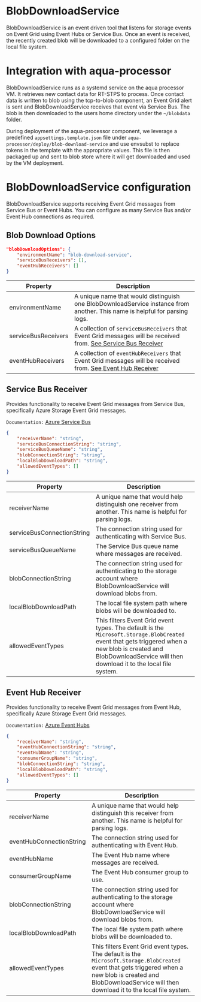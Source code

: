# BlobDownloadService
BlobDownloadService is an event driven tool that listens for storage events on Event Grid using Event Hubs or Service Bus. Once an event is received, the recently created blob will be downloaded to a configured folder on the local file system.

# Integration with aqua-processor
BlobDownloadService runs as a systemd service on the aqua processor VM. It retrieves new contact data for RT-STPS to process. Once contact data is written to blob using the tcp-to-blob component, an Event Grid alert is sent and BlobDownloadService receives that event via Service Bus. The blob is then downloaded to the users home directory under the `~/blobdata` folder.

During deployment of the aqua-processor component, we leverage a predefined `appsettings.template.json` file under `aqua-processor/deploy/blob-download-service` and use envsubst to replace tokens in the template with the appropriate values. This file is then packaged up and sent to blob store where it will get downloaded and used by the VM deployment.

# BlobDownloadService configuration
BlobDownloadService supports receiving Event Grid messages from Service Bus or Event Hubs. You can configure as many Service Bus and/or Event Hub connections as required.
## Blob Download Options
```json
"blobDownloadOptions": {
    "environmentName": "blob-download-service",
    "serviceBusReceivers": [],
    "eventHubReceivers": []
}
```
|Property|Description|
|-|-|
|environmentName|A unique name that would distinguish one BlobDownloadService instance from another. This name is helpful for parsing logs.|
|serviceBusReceivers|A collection of `serviceBusReceivers` that Event Grid messages will be received from. [See Service Bus Receiver](#service-bus-receiver)|
|eventHubReceivers|A collection of `eventHubReceivers` that Event Grid messages will be received from. [See Event Hub Receiver](#event-hub-receiver)|

## Service Bus Receiver
Provides functionality to receive Event Grid messages from Service Bus, specifically Azure Storage Event Grid messages.

`Documentation:` [Azure Service Bus](https://docs.microsoft.com/en-us/azure/service-bus-messaging/service-bus-messaging-overview)
```json
{
    "receiverName": "string",
    "serviceBusConnectionString": "string",
    "serviceBusQueueName": "string",
    "blobConnectionString": "string",
    "localBlobDownloadPath": "string",
    "allowedEventTypes": []
}
```
|Property|Description|
|-|-|
|receiverName|A unique name that would help distinguish one receiver from another. This name is helpful for parsing logs.|
|serviceBusConnectionString|The connection string used for authenticating with Service Bus.|
|serviceBusQueueName|The Service Bus queue name where messages are received.|
|blobConnectionString|The connection string used for authenticating to the storage account where BlobDownloadService will download blobs from.|
|localBlobDownloadPath|The local file system path where blobs will be downloaded to.|
|allowedEventTypes|This filters Event Grid event types. The default is the `Microsoft.Storage.BlobCreated` event that gets triggered when a new blob is created and BlobDownloadService will then download it to the local file system.|

## Event Hub Receiver
Provides functionality to receive Event Grid messages from Event Hub, specifically Azure Storage Event Grid messages.

`Documentation:` [Azure Event Hubs](https://docs.microsoft.com/en-us/azure/event-hubs/event-hubs-about)
```json
{
    "receiverName": "string",
    "eventHubConnectionString": "string",
    "eventHubName": "string",
    "consumerGroupName": "string",
    "blobConnectionString": "string",
    "localBlobDownloadPath": "string",
    "allowedEventTypes": []
}
```
|Property|Description|
|-|-|
|receiverName|A unique name that would help distinguish this receiver from another. This name is helpful for parsing logs.|
|eventHubConnectionString|The connection string used for authenticating with Event Hub.|
|eventHubName|The Event Hub name where messages are received.|
|consumerGroupName|The Event Hub consumer group to use.|
|blobConnectionString|The connection string used for authenticating to the storage account where BlobDownloadService will download blobs from.|
|localBlobDownloadPath|The local file system path where blobs will be downloaded to.|
|allowedEventTypes|This filters Event Grid event types. The default is the `Microsoft.Storage.BlobCreated` event that gets triggered when a new blob is created and BlobDownloadService will then download it to the local file system.|